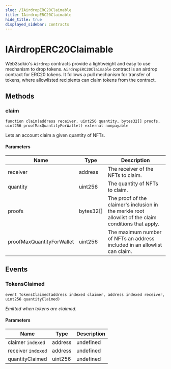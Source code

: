 ```yaml
---
slug: /IAirdropERC20Claimable
title: IAirdropERC20Claimable
hide_title: true
displayed_sidebar: contracts
---
```


# IAirdropERC20Claimable

Web3sdkio&#39;s `Airdrop` contracts provide a lightweight and easy to use mechanism to drop tokens. `AirdropERC20Claimable` contract is an airdrop contract for ERC20 tokens. It follows a pull mechanism for transfer of tokens, where allowlisted recipients can claim tokens from the contract.

## Methods

### claim

```solidity
function claim(address receiver, uint256 quantity, bytes32[] proofs, uint256 proofMaxQuantityForWallet) external nonpayable
```

Lets an account claim a given quantity of NFTs.

#### Parameters

| Name                      | Type      | Description                                                                                               |
| ------------------------- | --------- | --------------------------------------------------------------------------------------------------------- |
| receiver                  | address   | The receiver of the NFTs to claim.                                                                        |
| quantity                  | uint256   | The quantity of NFTs to claim.                                                                            |
| proofs                    | bytes32[] | The proof of the claimer&#39;s inclusion in the merkle root allowlist of the claim conditions that apply. |
| proofMaxQuantityForWallet | uint256   | The maximum number of NFTs an address included in an allowlist can claim.                                 |

## Events

### TokensClaimed

```solidity
event TokensClaimed(address indexed claimer, address indexed receiver, uint256 quantityClaimed)
```

_Emitted when tokens are claimed._

#### Parameters

| Name               | Type    | Description |
| ------------------ | ------- | ----------- |
| claimer `indexed`  | address | undefined   |
| receiver `indexed` | address | undefined   |
| quantityClaimed    | uint256 | undefined   |
